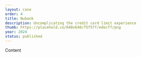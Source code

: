 ```yaml
---
layout: case
order: 4
title: Nubank
description: Uncomplicating the credit card limit experience
thumb: https://placehold.co/640x640/f5f5ff/edecff/png
year: 2024
status: published
---
```


Content
